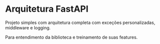 # Arquitetura FastAPI
Projeto simples com arquitetura completa com exceções personalizadas, middleware e logging.

Para entendimento da biblioteca e treinamento de suas features.